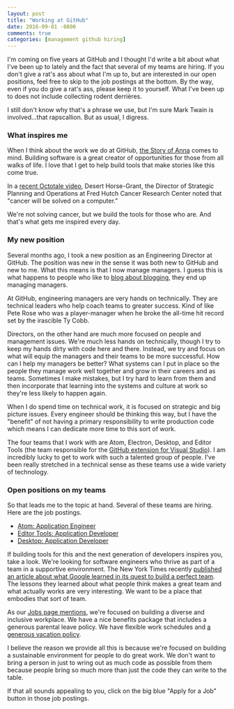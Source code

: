 ```yaml
---
layout: post
title: "Working at GitHub"
date: 2016-09-01 -0800
comments: true
categories: [management github hiring]
---
```


I'm coming on five years at GitHub and I thought I'd write a bit about what I've been up to lately and the fact that several of my teams are hiring. If you don't give a rat's ass about what I'm up to, but are interested in our open positions, feel free to skip to the job postings at the bottom. By the way, even if you do give a rat's ass, please keep it to yourself. What I've been up to does not include collecting rodent derrières.

I still don't know why that's a phrase we use, but I'm sure Mark Twain is involved...that rapscallion. But as usual, I digress.

### What inspires me

When I think about the work we do at GitHub, [the Story of Anna](https://www.youtube.com/watch?v=VzuBJTtwm3o) comes to mind. Building software is a great creator of opportunities for those from all walks of life. I love that I get to help build tools that make stories like this come true.

In a [recent Octotale video](https://www.youtube.com/watch?v=LreQfx5x740), Desert Horse-Grant, the Director of Strategic Planning and Operations at Fred Hutch Cancer Research Center noted that "cancer will be solved on a computer."

We're not solving cancer, but we build the tools for those who are. And that's what gets me inspired every day.

### My new position

Several months ago, I took a new position as an Engineering Director at GitHub. The position was new in the sense it was both new to GitHub and new to me. What this means is that I now manage managers. I guess this is what happens to people who like to [blog about blogging](http://haacked.com/archive/2005/03/13/Blogging-About-Blogging-AboutBlogging.aspx/), they end up managing managers.

At GitHub, engineering managers are very hands on technically. They are technical leaders who help coach teams to greater success. Kind of like Pete Rose who was a player-manager when he broke the all-time hit record set by the irascible Ty Cobb.

Directors, on the other hand are much more focused on people and management issues. We're much less hands on technically, though I try to keep my hands dirty with code here and there. Instead, we try and focus on what will equip the managers and their teams to be more successful. How can I help my managers be better? What systems can I put in place so the people they manage work well together and grow in their careers and as teams. Sometimes I make mistakes, but I try hard to learn from them and then incorporate that learning into the systems and culture at work so they're less likely to happen again.

When I do spend time on technical work, it is focused on strategic and big picture issues. Every engineer should be thinking this way, but I have the "benefit" of not having a primary responsibility to write production code which means I can dedicate more time to this sort of work.

The four teams that I work with are Atom, Electron, Desktop, and Editor Tools (the team responsible for the [GitHub extension for Visual Studio](https://visualstudio.github.com/)). I am incredibly lucky to get to work with such a talented group of people. I've been really stretched in a technical sense as these teams use a wide variety of technology.

### Open positions on my teams

So that leads me to the topic at hand. Several of these teams are hiring. Here are the job postings.

* [Atom: Application Engineer](https://jobs.lever.co/github/baaa9a2c-c249-4d06-b73f-e9bee1a3d147)
* [Editor Tools: Application Developer](https://jobs.lever.co/github/9be225ec-9ad0-4439-b173-0eeea4e9f587)
* [Desktop: Application Developer](https://jobs.lever.co/github/23ee93fb-59f0-417a-85fd-92cc302cce52)

If building tools for this and the next generation of developers inspires you, take a look. We're looking for software engineers who thrive as part of a team in a supportive environment. The New York Times recently [published an article about what Google learned in its quest to build a perfect team](http://www.nytimes.com/2016/02/28/magazine/what-google-learned-from-its-quest-to-build-the-perfect-team.html?_r=0). The lessons they learned about what people think makes a great team and what actually works are very interesting. We want to be a place that embodies that sort of team.

As our [Jobs page mentions](https://github.com/about/jobs), we're focused on building a diverse and inclusive workplace. We have a nice benefits package that includes a generous parental leave policy. We have flexible work schedules and [a generous vacation policy](http://haacked.com/archive/2016/02/18/unlimited-vaction-pitfalls/).

I believe the reason we provide all this is because we're focused on building a sustainable environment for people to do great work. We don't want to bring a person in just to wring out as much code as possible from them because people bring so much more than just the code they can write to the table.

If that all sounds appealing to you, click on the big blue "Apply for a Job" button in those job postings.

